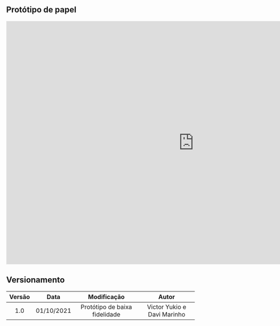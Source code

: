 ## Protótipo de papel

<iframe style="border: 1px solid rgba(0, 0, 0, 0.1);" width="1000" height="650" src="https://www.figma.com/embed?embed_host=share&url=https%3A%2F%2Fwww.figma.com%2Fproto%2FNAISc9GIKohEGfEPbaJxSx%2Fprototipo-papel%3Fnode-id%3D1%253A56%26starting-point-node-id%3D1%253A56" allowfullscreen></iframe>

## Versionamento

| Versão | Data| Modificação|Autor|
| :--: | :--: | :--: | :--:|
| 1.0 | 01/10/2021 | Protótipo de baixa fidelidade | Victor Yukio e Davi Marinho |